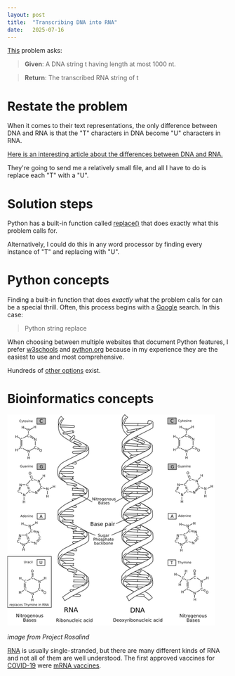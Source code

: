 ```yaml
---
layout: post
title:  "Transcribing DNA into RNA"
date:   2025-07-16
---
```

[This](https://rosalind.info/problems/rna/) problem asks:
> **Given**: A DNA string t having length at most 1000 nt.

> **Return**: The transcribed RNA string of t
<!--break-->

# Restate the problem
When it comes to their text representations, the only difference between DNA and RNA is that the "T" characters in DNA become "U" characters in RNA.

[Here is an interesting article about the differences between DNA and RNA.](https://www.technologynetworks.com/genomics/articles/what-are-the-key-differences-between-dna-and-rna-296719)

They're going to send me a relatively small file, and all I have to do is replace each "T" with a "U".

# Solution steps
Python has a built-in function called [replace()](https://www.w3schools.com/python/ref_string_replace.asp) that does exactly what this problem calls for.

Alternatively, I could do this in any word processor by finding every instance of "T" and replacing with "U".
# Python concepts
Finding a built-in function that does _exactly_ what the problem calls for can be a special thrill. 
Often, this process begins with a [Google](https://www.google.com/) search. In this case:
> Python string replace

When choosing between multiple websites that document Python features, I prefer [w3schools](https://www.w3schools.com/python/default.asp) and [python.org](https://www.python.org/) because in my experience they are the easiest to use and most comprehensive.

Hundreds of [other options](https://github.com/openlists/PythonResources) exist.

# Bioinformatics concepts
![RNA-DNA.png](../assets/RNA-DNA.png)

_image from Project Rosalind_

[RNA](https://en.wikipedia.org/wiki/RNA) is usually single-stranded, but there are many different kinds of RNA and not all of 
them are well understood. The first approved vaccines for [COVID-19](https://en.wikipedia.org/wiki/COVID-19_pandemic) were [mRNA vaccines](https://en.wikipedia.org/wiki/MRNA_vaccine#mRNA).

